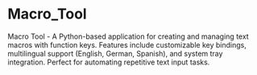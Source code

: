 # Macro_Tool
Macro Tool - A Python-based application for creating and managing text macros with function keys. Features include customizable key bindings, multilingual support (English, German, Spanish), and system tray integration. Perfect for automating repetitive text input tasks.
